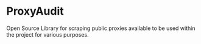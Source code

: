 # ProxyAudit
Open Source Library for scraping public proxies  available to be used within the project for various purposes.
